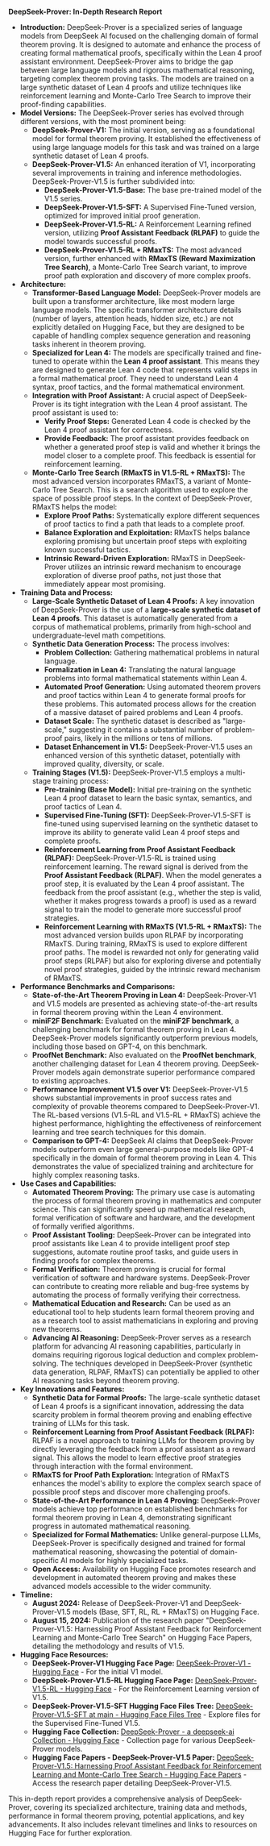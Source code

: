 
**DeepSeek-Prover: In-Depth Research Report**

* **Introduction:** DeepSeek-Prover is a specialized series of language models from DeepSeek AI focused on the challenging domain of formal theorem proving. It is designed to automate and enhance the process of creating formal mathematical proofs, specifically within the Lean 4 proof assistant environment. DeepSeek-Prover aims to bridge the gap between large language models and rigorous mathematical reasoning, targeting complex theorem proving tasks. The models are trained on a large synthetic dataset of Lean 4 proofs and utilize techniques like reinforcement learning and Monte-Carlo Tree Search to improve their proof-finding capabilities.  
* **Model Versions:** The DeepSeek-Prover series has evolved through different versions, with the most prominent being:  
  * **DeepSeek-Prover-V1:** The initial version, serving as a foundational model for formal theorem proving. It established the effectiveness of using large language models for this task and was trained on a large synthetic dataset of Lean 4 proofs.  
  * **DeepSeek-Prover-V1.5:** An enhanced iteration of V1, incorporating several improvements in training and inference methodologies. DeepSeek-Prover-V1.5 is further subdivided into:  
    * **DeepSeek-Prover-V1.5-Base:** The base pre-trained model of the V1.5 series.  
    * **DeepSeek-Prover-V1.5-SFT:** A Supervised Fine-Tuned version, optimized for improved initial proof generation.  
    * **DeepSeek-Prover-V1.5-RL:** A Reinforcement Learning refined version, utilizing **Proof Assistant Feedback (RLPAF)** to guide the model towards successful proofs.  
    * **DeepSeek-Prover-V1.5-RL \+ RMaxTS:** The most advanced version, further enhanced with **RMaxTS (Reward Maximization Tree Search)**, a Monte-Carlo Tree Search variant, to improve proof path exploration and discovery of more complex proofs.  
* **Architecture:**  
  * **Transformer-Based Language Model:** DeepSeek-Prover models are built upon a transformer architecture, like most modern large language models. The specific transformer architecture details (number of layers, attention heads, hidden size, etc.) are not explicitly detailed on Hugging Face, but they are designed to be capable of handling complex sequence generation and reasoning tasks inherent in theorem proving.  
  * **Specialized for Lean 4:** The models are specifically trained and fine-tuned to operate within the **Lean 4 proof assistant**. This means they are designed to generate Lean 4 code that represents valid steps in a formal mathematical proof. They need to understand Lean 4 syntax, proof tactics, and the formal mathematical environment.  
  * **Integration with Proof Assistant:** A crucial aspect of DeepSeek-Prover is its tight integration with the Lean 4 proof assistant. The proof assistant is used to:  
    * **Verify Proof Steps:** Generated Lean 4 code is checked by the Lean 4 proof assistant for correctness.  
    * **Provide Feedback:** The proof assistant provides feedback on whether a generated proof step is valid and whether it brings the model closer to a complete proof. This feedback is essential for reinforcement learning.  
  * **Monte-Carlo Tree Search (RMaxTS in V1.5-RL \+ RMaxTS):** The most advanced version incorporates RMaxTS, a variant of Monte-Carlo Tree Search. This is a search algorithm used to explore the space of possible proof steps. In the context of DeepSeek-Prover, RMaxTS helps the model:  
    * **Explore Proof Paths:** Systematically explore different sequences of proof tactics to find a path that leads to a complete proof.  
    * **Balance Exploration and Exploitation:** RMaxTS helps balance exploring promising but uncertain proof steps with exploiting known successful tactics.  
    * **Intrinsic Reward-Driven Exploration:** RMaxTS in DeepSeek-Prover utilizes an intrinsic reward mechanism to encourage exploration of diverse proof paths, not just those that immediately appear most promising.  
* **Training Data and Process:**  
  * **Large-Scale Synthetic Dataset of Lean 4 Proofs:** A key innovation of DeepSeek-Prover is the use of a **large-scale synthetic dataset of Lean 4 proofs**. This dataset is automatically generated from a corpus of mathematical problems, primarily from high-school and undergraduate-level math competitions.  
  * **Synthetic Data Generation Process:** The process involves:  
    * **Problem Collection:** Gathering mathematical problems in natural language.  
    * **Formalization in Lean 4:** Translating the natural language problems into formal mathematical statements within Lean 4\.  
    * **Automated Proof Generation:** Using automated theorem provers and proof tactics within Lean 4 to generate formal proofs for these problems. This automated process allows for the creation of a massive dataset of paired problems and Lean 4 proofs.  
    * **Dataset Scale:** The synthetic dataset is described as "large-scale," suggesting it contains a substantial number of problem-proof pairs, likely in the millions or tens of millions.  
    * **Dataset Enhancement in V1.5:** DeepSeek-Prover-V1.5 uses an enhanced version of this synthetic dataset, potentially with improved quality, diversity, or scale.  
  * **Training Stages (V1.5):** DeepSeek-Prover-V1.5 employs a multi-stage training process:  
    * **Pre-training (Base Model):** Initial pre-training on the synthetic Lean 4 proof dataset to learn the basic syntax, semantics, and proof tactics of Lean 4\.  
    * **Supervised Fine-Tuning (SFT):** DeepSeek-Prover-V1.5-SFT is fine-tuned using supervised learning on the synthetic dataset to improve its ability to generate valid Lean 4 proof steps and complete proofs.  
    * **Reinforcement Learning from Proof Assistant Feedback (RLPAF):** DeepSeek-Prover-V1.5-RL is trained using reinforcement learning. The reward signal is derived from the **Proof Assistant Feedback (RLPAF)**. When the model generates a proof step, it is evaluated by the Lean 4 proof assistant. The feedback from the proof assistant (e.g., whether the step is valid, whether it makes progress towards a proof) is used as a reward signal to train the model to generate more successful proof strategies.  
    * **Reinforcement Learning with RMaxTS (V1.5-RL \+ RMaxTS):** The most advanced version builds upon RLPAF by incorporating RMaxTS. During training, RMaxTS is used to explore different proof paths. The model is rewarded not only for generating valid proof steps (RLPAF) but also for exploring diverse and potentially novel proof strategies, guided by the intrinsic reward mechanism of RMaxTS.  
* **Performance Benchmarks and Comparisons:**  
  * **State-of-the-Art Theorem Proving in Lean 4:** DeepSeek-Prover-V1 and V1.5 models are presented as achieving state-of-the-art results in formal theorem proving within the Lean 4 environment.  
  * **miniF2F Benchmark:** Evaluated on the **miniF2F benchmark**, a challenging benchmark for formal theorem proving in Lean 4\. DeepSeek-Prover models significantly outperform previous models, including those based on GPT-4, on this benchmark.  
  * **ProofNet Benchmark:** Also evaluated on the **ProofNet benchmark**, another challenging dataset for Lean 4 theorem proving. DeepSeek-Prover models again demonstrate superior performance compared to existing approaches.  
  * **Performance Improvement V1.5 over V1:** DeepSeek-Prover-V1.5 shows substantial improvements in proof success rates and complexity of provable theorems compared to DeepSeek-Prover-V1. The RL-based versions (V1.5-RL and V1.5-RL \+ RMaxTS) achieve the highest performance, highlighting the effectiveness of reinforcement learning and tree search techniques for this domain.  
  * **Comparison to GPT-4:** DeepSeek AI claims that DeepSeek-Prover models outperform even large general-purpose models like GPT-4 specifically in the domain of formal theorem proving in Lean 4\. This demonstrates the value of specialized training and architecture for highly complex reasoning tasks.  
* **Use Cases and Capabilities:**  
  * **Automated Theorem Proving:** The primary use case is automating the process of formal theorem proving in mathematics and computer science. This can significantly speed up mathematical research, formal verification of software and hardware, and the development of formally verified algorithms.  
  * **Proof Assistant Tooling:** DeepSeek-Prover can be integrated into proof assistants like Lean 4 to provide intelligent proof step suggestions, automate routine proof tasks, and guide users in finding proofs for complex theorems.  
  * **Formal Verification:** Theorem proving is crucial for formal verification of software and hardware systems. DeepSeek-Prover can contribute to creating more reliable and bug-free systems by automating the process of formally verifying their correctness.  
  * **Mathematical Education and Research:** Can be used as an educational tool to help students learn formal theorem proving and as a research tool to assist mathematicians in exploring and proving new theorems.  
  * **Advancing AI Reasoning:** DeepSeek-Prover serves as a research platform for advancing AI reasoning capabilities, particularly in domains requiring rigorous logical deduction and complex problem-solving. The techniques developed in DeepSeek-Prover (synthetic data generation, RLPAF, RMaxTS) can potentially be applied to other AI reasoning tasks beyond theorem proving.  
* **Key Innovations and Features:**  
  * **Synthetic Data for Formal Proofs:** The large-scale synthetic dataset of Lean 4 proofs is a significant innovation, addressing the data scarcity problem in formal theorem proving and enabling effective training of LLMs for this task.  
  * **Reinforcement Learning from Proof Assistant Feedback (RLPAF):** RLPAF is a novel approach to training LLMs for theorem proving by directly leveraging the feedback from a proof assistant as a reward signal. This allows the model to learn effective proof strategies through interaction with the formal environment.  
  * **RMaxTS for Proof Path Exploration:** Integration of RMaxTS enhances the model's ability to explore the complex search space of possible proof steps and discover more challenging proofs.  
  * **State-of-the-Art Performance in Lean 4 Proving:** DeepSeek-Prover models achieve top performance on established benchmarks for formal theorem proving in Lean 4, demonstrating significant progress in automated mathematical reasoning.  
  * **Specialized for Formal Mathematics:** Unlike general-purpose LLMs, DeepSeek-Prover is specifically designed and trained for formal mathematical reasoning, showcasing the potential of domain-specific AI models for highly specialized tasks.  
  * **Open Access:** Availability on Hugging Face promotes research and development in automated theorem proving and makes these advanced models accessible to the wider community.  
* **Timeline:**  
  * **August 2024:** Release of DeepSeek-Prover-V1 and DeepSeek-Prover-V1.5 models (Base, SFT, RL, RL \+ RMaxTS) on Hugging Face.  
  * **August 15, 2024:** Publication of the research paper "DeepSeek-Prover-V1.5: Harnessing Proof Assistant Feedback for Reinforcement Learning and Monte-Carlo Tree Search" on Hugging Face Papers, detailing the methodology and results of V1.5.  
* **Hugging Face Resources:**  
  * **DeepSeek-Prover-V1 Hugging Face Page:** [DeepSeek-Prover-V1 \- Hugging Face](https://huggingface.co/deepseek-ai/DeepSeek-Prover-V1) \- For the initial V1 model.  
  * **DeepSeek-Prover-V1.5-RL Hugging Face Page:** [DeepSeek-Prover-V1.5-RL \- Hugging Face](https://huggingface.co/deepseek-ai/DeepSeek-Prover-V1.5-RL) \- For the Reinforcement Learning version of V1.5.  
  * **DeepSeek-Prover-V1.5-SFT Hugging Face Files Tree:** [DeepSeek-Prover-V1.5-SFT at main \- Hugging Face Files Tree](https://huggingface.co/deepseek-ai/DeepSeek-Prover-V1.5-SFT/tree/main) \- Explore files for the Supervised Fine-Tuned V1.5.  
  * **Hugging Face Collection:** [DeepSeek-Prover \- a deepseek-ai Collection \- Hugging Face](https://huggingface.co/collections/deepseek-ai/deepseek-prover-66beb212ae70890c90f24176) \- Collection page for various DeepSeek-Prover models.  
  * **Hugging Face Papers \- DeepSeek-Prover-V1.5 Paper:** [DeepSeek-Prover-V1.5: Harnessing Proof Assistant Feedback for Reinforcement Learning and Monte-Carlo Tree Search \- Hugging Face Papers](https://huggingface.co/papers/2408.08152) \- Access the research paper detailing DeepSeek-Prover-V1.5.

This in-depth report provides a comprehensive analysis of DeepSeek-Prover, covering its specialized architecture, training data and methods, performance in formal theorem proving, potential applications, and key advancements. It also includes relevant timelines and links to resources on Hugging Face for further exploration.

